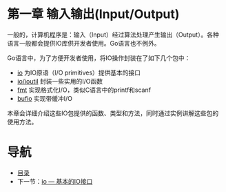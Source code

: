 # 第一章 输入输出(Input/Output) #

一般的，计算机程序是：输入（Input）经过算法处理产生输出（Output）。各种语言一般都会提供IO库供开发者使用。Go语言也不例外。

Go语言中，为了方便开发者使用，将IO操作封装在了如下几个包中：

- [io](http://golang.org/pkg/io/) 为IO原语（I/O primitives）提供基本的接口
- [io/ioutil](http://golang.org/pkg/io/ioutil/) 封装一些实用的I/O函数
- [fmt](http://golang.org/pkg/fmt/) 实现格式化I/O，类似C语言中的printf和scanf
- [bufio](http://golang.org/pkg/bufio/) 实现带缓冲I/O

本章会详细介绍这些IO包提供的函数、类型和方法，同时通过实例讲解这些包的使用方法。

# 导航 #

- [目录](preface.md)
- 下一节：[io — 基本的IO接口](01.1.md)
